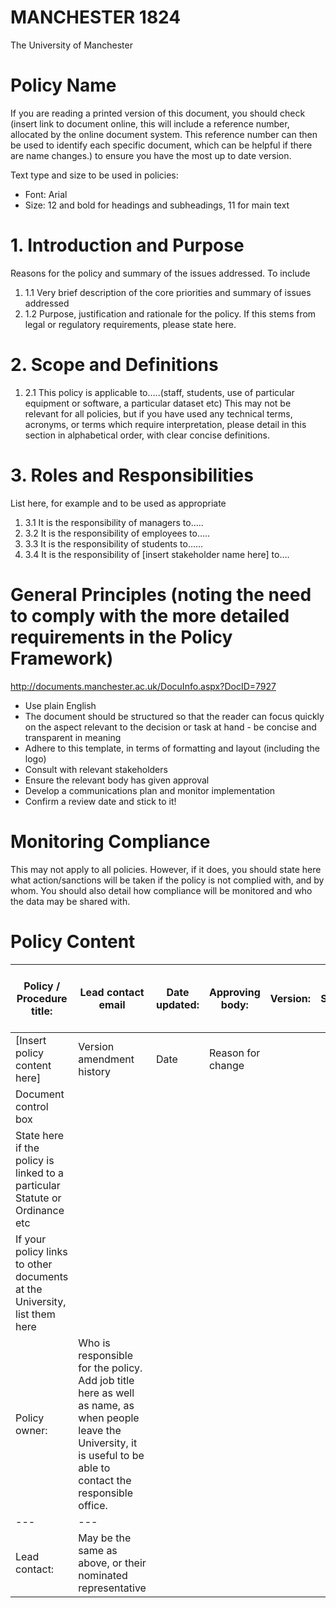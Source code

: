 # MANCHESTER 1824

The University of Manchester

# Policy Name

If you are reading a printed version of this document, you should check (insert link to document online, this will include a reference number, allocated by the online document system. This reference number can then be used to identify each specific document, which can be helpful if there are name changes.) to ensure you have the most up to date version.

Text type and size to be used in policies:

- Font: Arial
- Size: 12 and bold for headings and subheadings, 11 for main text

# 1. Introduction and Purpose

Reasons for the policy and summary of the issues addressed. To include

1. 1.1 Very brief description of the core priorities and summary of issues addressed
2. 1.2 Purpose, justification and rationale for the policy. If this stems from legal or regulatory requirements, please state here.

# 2. Scope and Definitions

1. 2.1 This policy is applicable to…..(staff, students, use of particular equipment or software, a particular dataset etc) This may not be relevant for all policies, but if you have used any technical terms, acronyms, or terms which require interpretation, please detail in this section in alphabetical order, with clear concise definitions.

# 3. Roles and Responsibilities

List here, for example and to be used as appropriate

1. 3.1 It is the responsibility of managers to…..
2. 3.2 It is the responsibility of employees to…..
3. 3.3 It is the responsibility of students to……
4. 3.4 It is the responsibility of [insert stakeholder name here] to….
# General Principles (noting the need to comply with the more detailed requirements in the Policy Framework)

http://documents.manchester.ac.uk/DocuInfo.aspx?DocID=7927

- Use plain English
- The document should be structured so that the reader can focus quickly on the aspect relevant to the decision or task at hand - be concise and transparent in meaning
- Adhere to this template, in terms of formatting and layout (including the logo)
- Consult with relevant stakeholders
- Ensure the relevant body has given approval
- Develop a communications plan and monitor implementation
- Confirm a review date and stick to it!

# Monitoring Compliance

This may not apply to all policies. However, if it does, you should state here what action/sanctions will be taken if the policy is not complied with, and by whom. You should also detail how compliance will be monitored and who the data may be shared with.

# Policy Content

|Policy / Procedure title:|Lead contact email|Date updated:|Approving body:|Version:|Supersedes:|Previous review dates:|Next review date:|Equality impact outcome:|Related Statutes, Ordinances, General Regulations:|Related policies/procedures/guidance etc|
|---|---|---|---|---|---|---|---|---|---|---|
|[Insert policy content here]|Version amendment history|Date|Reason for change| | | | | | | |
|Document control box| | | | | | | | | | |
|State here if the policy is linked to a particular Statute or Ordinance etc| | | | | | | | | | |
|If your policy links to other documents at the University, list them here| | | | | | | | | | |
|Policy owner:|Who is responsible for the policy. Add job title here as well as name, as when people leave the University, it is useful to be able to contact the responsible office.|
|---|---|
|Lead contact:|May be the same as above, or their nominated representative|